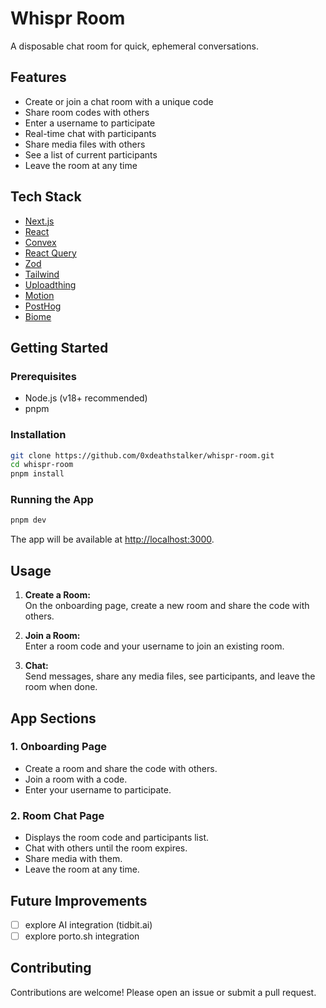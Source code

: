 # Whispr Room

A disposable chat room for quick, ephemeral conversations.

## Features

- Create or join a chat room with a unique code
- Share room codes with others
- Enter a username to participate
- Real-time chat with participants
- Share media files with others
- See a list of current participants
- Leave the room at any time

## Tech Stack

- [Next.js](https://nextjs.org/)
- [React](https://react.dev/)
- [Convex](https://convex.dev/)
- [React Query](https://tanstack.com/query/latest)
- [Zod](https://zod.dev/)
- [Tailwind](https://tailwindcss.com/)
- [Uploadthing](https://uploadthing.com/)
- [Motion](https://motion.dev/)
- [PostHog](https://posthog.com/)
- [Biome](https://biomejs.dev/)

## Getting Started

### Prerequisites

- Node.js (v18+ recommended)
- pnpm

### Installation

```bash
git clone https://github.com/0xdeathstalker/whispr-room.git
cd whispr-room
pnpm install
```

### Running the App

```bash
pnpm dev
```

The app will be available at [http://localhost:3000](http://localhost:3000).

## Usage

1. **Create a Room:**  
   On the onboarding page, create a new room and share the code with others.

2. **Join a Room:**  
   Enter a room code and your username to join an existing room.

3. **Chat:**  
   Send messages, share any media files, see participants, and leave the room when done.

## App Sections

### 1. Onboarding Page

- Create a room and share the code with others.
- Join a room with a code.
- Enter your username to participate.

### 2. Room Chat Page

- Displays the room code and participants list.
- Chat with others until the room expires.
- Share media with them.
- Leave the room at any time.

<!-- ## Screenshots -->

<!-- Add screenshots or GIFs here if available -->

## Future Improvements

- [ ] explore AI integration (tidbit.ai)
- [ ] explore porto.sh integration

## Contributing

Contributions are welcome! Please open an issue or submit a pull request.

